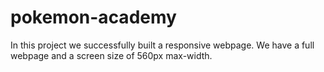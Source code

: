 # pokemon-academy

In this project we successfully built a responsive webpage. We have
a full webpage and a screen size of 560px max-width.
